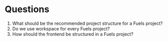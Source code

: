# Questions
1. What should be the recommended project structure for a Fuels project?
2. Do we use workspace for every Fuels project?
3. How should the frontend be structured in a Fuels project?

